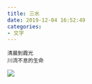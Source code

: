 ```yaml
---
title: 三水
date: 2019-12-04 16:52:49
categories:
- 文字
---
```


    清晨到霞光
    川流不息的生命

![](https://timgsa.baidu.com/timg?image&quality=80&size=b9999_10000&sec=1575461317747&di=8d38f54b33778d0b43396e3b867f72b3&imgtype=0&src=http%3A%2F%2Fn.sinaimg.cn%2Ffront%2F22%2Fw1080h542%2F20180915%2FS4fh-hkahyhx0558678.jpg)
